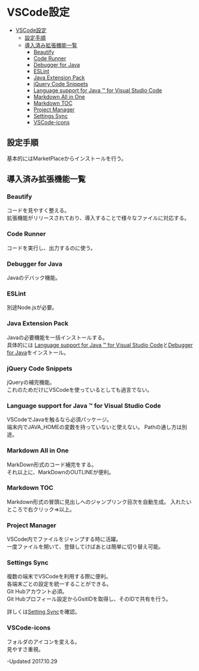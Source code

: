 # VSCode設定
<!-- TOC -->

- [VSCode設定](#vscode%E8%A8%AD%E5%AE%9A)
    - [設定手順](#%E8%A8%AD%E5%AE%9A%E6%89%8B%E9%A0%86)
    - [導入済み拡張機能一覧](#%E5%B0%8E%E5%85%A5%E6%B8%88%E3%81%BF%E6%8B%A1%E5%BC%B5%E6%A9%9F%E8%83%BD%E4%B8%80%E8%A6%A7)
        - [Beautify](#beautify)
        - [Code Runner](#code-runner)
        - [Debugger for Java](#debugger-for-java)
        - [ESLint](#eslint)
        - [Java Extension Pack](#java-extension-pack)
        - [jQuery Code Snippets](#jquery-code-snippets)
        - [Language support for Java ™ for Visual Studio Code](#language-support-for-java-%E2%84%A2-for-visual-studio-code)
        - [Markdown All in One](#markdown-all-in-one)
        - [Markdown TOC](#markdown-toc)
        - [Project Manager](#project-manager)
        - [Settings Sync](#settings-sync)
        - [VSCode-icons](#vscode-icons)

<!-- /TOC -->

## 設定手順
基本的にはMarketPlaceからインストールを行う。

## 導入済み拡張機能一覧

### Beautify
コードを見やすく整える。  
拡張機能がリリースされており、導入することで様々なファイルに対応する。

### Code Runner
コードを実行し、出力するのに使う。

### Debugger for Java
Javaのデバック機能。

### ESLint
別途Node.jsが必要。

### Java Extension Pack
Javaの必要機能を一括インストールする。  
具体的には [Language support for Java ™ for Visual Studio Code](#language-support-for-java-%E2%84%A2-for-visual-studio-code)と[Debugger for Java](#debugger-for-java)をインストール。

### jQuery Code Snippets
jQueryの補完機能。  
これのためだけにVSCodeを使っているとしても過言でない。

### Language support for Java ™ for Visual Studio Code
VSCodeでJavaを触るなら必須パッケージ。  
端末内でJAVA_HOMEの変数を持っていないと使えない。 
Pathの通し方は別途。   

### Markdown All in One
MarkDown形式のコード補完をする。  
それ以上に、MarkDownのOUTLINEが便利。

### Markdown TOC
Markdown形式の冒頭に見出しへのジャンプリンク目次を自動生成。 入れたいところで右クリック=>以上。 

### Project Manager
VSCode内でファイルをジャンプする時に活躍。  
一度ファイルを開いて、登録してけばあとは簡単に切り替え可能。

### Settings Sync
複数の端末でVSCodeを利用する際に便利。  
各端末ごとの設定を統一することができる。  
Git Hubアカウント必須。  
Git Hubプロフィール設定からGsitIDを取得し、そのIDで共有を行う。

詳しくは[Setting Sync](https://marketplace.visualstudio.com/items?itemName=Shan.code-settings-sync)を確認。  

### VSCode-icons
フォルダのアイコンを変える。  
見やすさ重視。


-Updated
2017.10.29